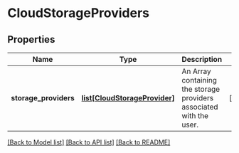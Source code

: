 # CloudStorageProviders

## Properties
Name | Type | Description | Notes
------------ | ------------- | ------------- | -------------
**storage_providers** | [**list[CloudStorageProvider]**](CloudStorageProvider.md) | An Array containing the storage providers associated with the user. | [optional] 

[[Back to Model list]](../README.md#documentation-for-models) [[Back to API list]](../README.md#documentation-for-api-endpoints) [[Back to README]](../README.md)


